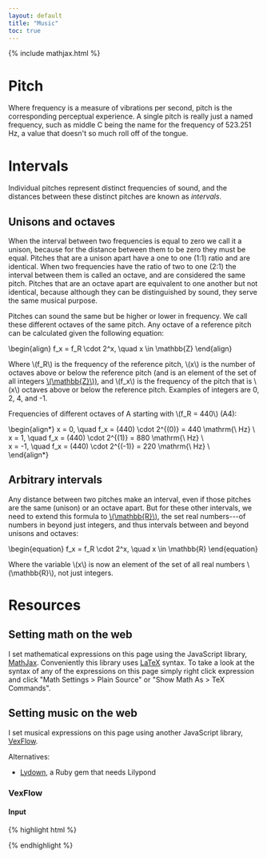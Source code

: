 ```yaml
---
layout: default
title: "Music"
toc: true
---
```


<!-- VexFlow -->
<script type="text/javascript"
src="https://unpkg.com/vexflow/releases/vexflow-min.js"></script>

<!-- MathJax -->
{% include mathjax.html %}

# Pitch

Where frequency is a measure of vibrations per second, pitch is the
corresponding perceptual experience. A single pitch is really just a named
frequency, such as middle C being the name for the frequency of 523.251 Hz,
a value that doesn't so much roll off of the tongue.

# Intervals

Individual pitches represent distinct frequencies of sound, and the distances
between these distinct pitches are known as *intervals*.

## Unisons and octaves

When the interval between two frequencies is equal to zero we call it a unison,
because for the distance between them to be zero they must be equal. Pitches
that are a unison apart have a one to one (1:1) ratio and are identical. When
two frequencies have the ratio of two to one (2:1) the interval between them is
called an octave, and are considered the same pitch. Pitches that are an octave
apart are equivalent to one another but not identical, because although they can
be distinguished by sound, they serve the same musical purpose.

Pitches can sound the same but be higher or lower in frequency. We call these
different octaves of the same pitch. Any octave of a reference pitch can be
calculated given the following equation:

\begin{align}
f_x = f_R \cdot 2^x, \quad x \in \mathbb{Z}
\end{align}

Where \\(f_R\\) is the frequency of the reference pitch, \\(x\\) is the number
of octaves above or below the reference pitch (and is an element of the set of
all integers [\\(\mathbb{Z}\\))][integers], and \\(f_x\\) is the frequency of
the pitch that is \\(x\\) octaves above or below the reference pitch. Examples
of integers are 0, 2, 4, and -1.

[integers]: https://en.wikipedia.org/wiki/Integer

Frequencies of different octaves of A starting with \\(f_R = 440\\) (A4):

\begin{align\*}
x = 0, \quad f_x = (440) \cdot 2^{(0)} = 440 \mathrm{\\ Hz} \\\
x = 1, \quad f_x = (440) \cdot 2^{(1)} = 880 \mathrm{\\ Hz} \\\
x = -1, \quad f_x = (440) \cdot 2^{(-1)} = 220 \mathrm{\\ Hz} \\\
\end{align\*}

## Arbitrary intervals

Any distance between two pitches make an interval, even if those pitches are the
same (unison) or an octave apart. But for these other intervals, we need to
extend this formula to [\\(\mathbb{R}\\)][real], the set real numbers---of
numbers in beyond just integers, and thus intervals between and beyond unisons
and octaves:

[real]: https://en.wikipedia.org/wiki/Real_number

\begin{equation}
f_x = f_R \cdot 2^x, \quad x \in \mathbb{R}
\end{equation}

Where the variable \\(x\\) is now an element of the set of all real numbers
\\(\mathbb{R}\\), not just integers.

# Resources

## Setting math on the web

I set mathematical expressions on this page using the JavaScript library,
[MathJax][mathjax]. Conveniently this library uses [LaTeX][latex] syntax. To
take a look at the syntax of any of the expressions on this page simply right
click expression and click "Math Settings > Plain Source" or "Show Math As > TeX
Commands".

## Setting music on the web

I set musical expressions on this page using another JavaScript library,
[VexFlow][vexflow].

Alternatives:

- [Lydown][lydown], a Ruby gem that needs Lilypond

### VexFlow

#### Input

{% highlight html %}
<div id="vf-demo"></div>
<script>
// Computed width
var width = getComputedStyle(document.querySelector('.wrapper')).width;

// Create VexFlow context
var vf = new Vex.Flow.Factory({
  renderer: {selector: 'vf-demo', width: width, height: 200 }
});

// Setup context with "easy" score and system for writing notes
var score = vf.EasyScore();
var system = vf.System();

// Add staves and notes
system.addStave({
  voices: [
    score.voice(score.notes('C#5/q, B4, A4, G#4', {stem: 'up'})),
    score.voice(score.notes('C#4/h, C#4', {stem: 'down'}))
  ]
}).addClef('treble').addTimeSignature('4/4');

// Render
vf.draw();
</script>
{% endhighlight %}

<!-- Links -->
[mathjax]: https://www.mathjax.org/
[latex]: https://www.mathjax.org/
[VexFlow]: https://github.com/0xfe/vexflow
[lydown]: http://ciconia.github.io/lydown/

